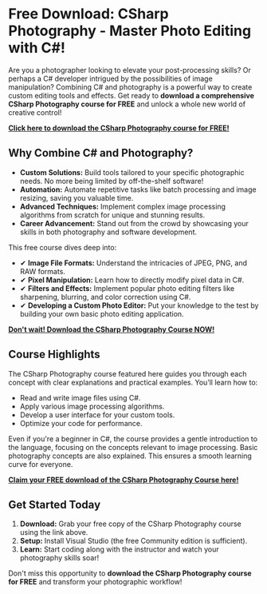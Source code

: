 # Free Download: CSharp Photography - Master Photo Editing with C#!

Are you a photographer looking to elevate your post-processing skills? Or perhaps a C# developer intrigued by the possibilities of image manipulation? Combining C# and photography is a powerful way to create custom editing tools and effects. Get ready to **download a comprehensive CSharp Photography course for FREE** and unlock a whole new world of creative control!

[**Click here to download the CSharp Photography course for FREE!**](https://udemywork.com/csharp-photography)

## Why Combine C# and Photography?

*   **Custom Solutions:** Build tools tailored to your specific photographic needs. No more being limited by off-the-shelf software!
*   **Automation:** Automate repetitive tasks like batch processing and image resizing, saving you valuable time.
*   **Advanced Techniques:** Implement complex image processing algorithms from scratch for unique and stunning results.
*   **Career Advancement:** Stand out from the crowd by showcasing your skills in both photography and software development.

This free course dives deep into:

*   ✔ **Image File Formats:** Understand the intricacies of JPEG, PNG, and RAW formats.
*   ✔ **Pixel Manipulation:** Learn how to directly modify pixel data in C#.
*   ✔ **Filters and Effects:** Implement popular photo editing filters like sharpening, blurring, and color correction using C#.
*   ✔ **Developing a Custom Photo Editor:** Put your knowledge to the test by building your own basic photo editing application.

[**Don't wait! Download the CSharp Photography Course NOW!**](https://udemywork.com/csharp-photography)

## Course Highlights

The CSharp Photography course featured here guides you through each concept with clear explanations and practical examples. You’ll learn how to:

*   Read and write image files using C#.
*   Apply various image processing algorithms.
*   Develop a user interface for your custom tools.
*   Optimize your code for performance.

Even if you're a beginner in C#, the course provides a gentle introduction to the language, focusing on the concepts relevant to image processing. Basic photography concepts are also explained. This ensures a smooth learning curve for everyone.

[**Claim your FREE download of the CSharp Photography Course here!**](https://udemywork.com/csharp-photography)

## Get Started Today

1.  **Download:** Grab your free copy of the CSharp Photography course using the link above.
2.  **Setup:** Install Visual Studio (the free Community edition is sufficient).
3.  **Learn:** Start coding along with the instructor and watch your photography skills soar!

Don't miss this opportunity to **download the CSharp Photography course for FREE** and transform your photographic workflow!
